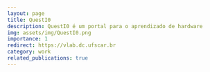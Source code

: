 ```yaml
---
layout: page
title: QuestI0
description: QuestI0 é um portal para o aprendizado de hardware
img: assets/img/QuestI0.png
importance: 1
redirect: https://vlab.dc.ufscar.br
category: work
related_publications: true
---
```


